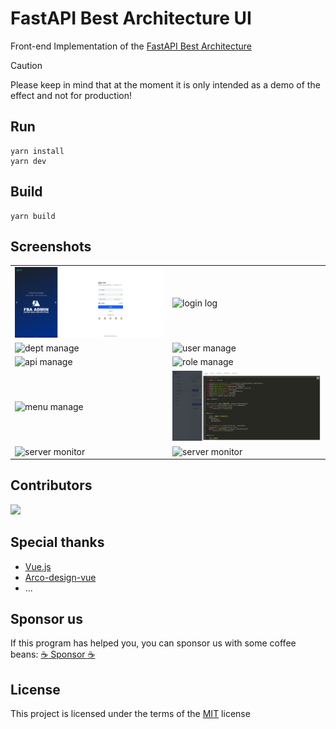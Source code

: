 # FastAPI Best Architecture UI

Front-end Implementation of
the [FastAPI Best Architecture](https://github.com/fastapi-practices/fastapi_best_architecture)

> [!CAUTION]
> Please keep in mind that at the moment it is only intended as a demo of the effect and not for production!

## Run

```shell
yarn install
yarn dev
```

## Build

```shell
yarn build
```

## Screenshots

<table>
  <tr>
    <td><img src="./docs/images/login.jpg" alt="login"></td>
    <td><img src="./docs/images/login_log.jpg" alt="login log"></td>
  </tr>
  <tr>
    <td><img src="./docs/images/dept_manage.jpg" alt="dept manage"></td>
    <td><img src="./docs/images/user_manage.jpg" alt="user manage"></td>
  </tr>
  <tr>
    <td><img src="./docs/images/api_manage.jpg" alt="api manage"></td>
    <td><img src="./docs/images/role_manage.jpg" alt="role manage"></td>
  </tr>
  <tr>
    <td><img src="./docs/images/menu_manage.jpg" alt="menu manage"></td>
    <td><img src="./docs/images/code_generator.jpg" alt="code generator"></td>
  </tr>
  <tr>
    <td><img src="./docs/images/redis_monitor.jpg" alt="server monitor"></td>
    <td><img src="./docs/images/server_monitor.jpg" alt="server monitor"></td>
  </tr>
</table>

## Contributors

<a href="https://github.com/fastapi-practices/fastapi_best_architecture_ui/graphs/contributors">
  <img src="https://contrib.rocks/image?repo=fastapi-practices/fastapi_best_architecture_ui"/>
</a>

## Special thanks

- [Vue.js](https://cn.vuejs.org/guide/introduction.html)
- [Arco-design-vue](https://github.com/arco-design)
- ...

## Sponsor us

If this program has helped you, you can sponsor us with some coffee
beans: [:coffee: Sponsor :coffee:](https://wu-clan.github.io/sponsor/)

## License

This project is licensed under the terms of
the [MIT](https://github.com/fastapi-practices/fastapi_best_architecture_ui/blob/master/LICENSE) license
